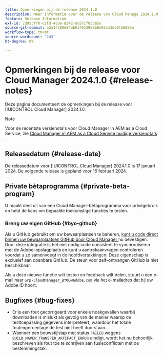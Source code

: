 ```yaml
---
title: Opmerkingen bij de release 2024.1.0
description: Meer informatie over de release van Cloud Manage 2024.1.0.
feature: Release Information
exl-id: 2d95cff0-c2fd-463e-8342-de571f65365a
source-git-commit: b2a14280e84bb934053968b0e93e33d30fb6086a
workflow-type: tm+mt
source-wordcount: '243'
ht-degree: 0%

---
```


# Opmerkingen bij de release voor Cloud Manager 2024.1.0 {#release-notes}

Deze pagina documenteert de opmerkingen bij de release voor [!UICONTROL Cloud Manager] 2024.1.0.

>[!NOTE]
>
>Voor de recentste versienota&#39;s voor Cloud Manager in AEM as a Cloud Service, zie [ Cloud Manager in AEM as a Cloud Service huidige versienota&#39;s ](https://experienceleague.adobe.com/nl/docs/experience-manager-cloud-service/content/release-notes/cloud-manager/current).

## Releasedatum {#release-date}

De releasedatum voor [!UICONTROL Cloud Manager] 2024.1.0 is 17 januari 2024. De volgende release is gepland voor 16 februari 2024.

## Private bètaprogramma {#private-beta-program}

U maakt deel uit van een Cloud Manager-bètaprogramma voor privégebruik en hebt de kans om bepaalde toekomstige functies te testen.

### Breng uw eigen GitHub {#byo-github}

Als u GitHub gebruikt om uw bewaarplaatsen te beheren, [ kunt u code direct binnen uw bewaarplaatsen GitHub door Cloud Manager ](/help/managing-code/private-repositories.md) nu bevestigen. Door deze integratie is het niet nodig code consistent te synchroniseren met de Adobe-opslagplaats en kunt u aantrekaanvragen controleren voordat u ze samenvoegt in de hoofdvertakkingen. Deze eigenschap is exclusief aan openbare GitHub. De steun voor zelf-ontvangen GitHub is niet beschikbaar.

Als u deze nieuwe functie wilt testen en feedback wilt delen, stuurt u een e-mail naar `Grp-CloudManager_BYOG@adobe.com` via het e-mailadres dat bij uw Adobe ID hoort.

## Bugfixes {#bug-fixes}

* Er is een fout gecorrigeerd voor enkele hoekgevallen waarbij downloaden is mislukt als gevolg van de manier waarop de testtoepassing gegevens interpreteert, waardoor het totale foutenpercentage de test niet heeft doorstaan.
* Wanneer een bouwstijlstap met status `FAILED` wegens `BUILD_MAVEN_TRANSFER_ARTIFACT_ERROR` eindigt, wordt het nu behoorlijk beschreven als fout toe te schrijven aan fusieconflicten met de bestemmingstak.
